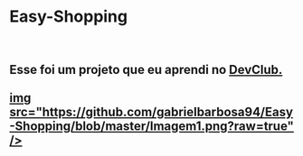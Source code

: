 <h1>Easy-Shopping</h1>
<br>
<h2> Esse foi um projeto que eu aprendi no <a href="https://rodolfomori.com.br/devclub">DevClub.</a</h2>
<br>
<br>
  img src="https://github.com/gabrielbarbosa94/Easy-Shopping/blob/master/Imagem1.png?raw=true" />

